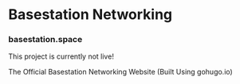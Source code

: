 # Basestation Networking
### basestation.space

This project is currently not live!

 The Official Basestation Networking Website (Built Using gohugo.io)
